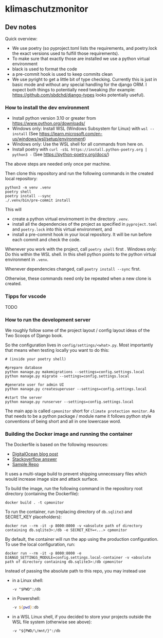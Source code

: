 # klimaschutzmonitor

## Dev notes

Quick overview:

- We use poetry (so pyproject.toml lists the requirements, and poetry.lock the exact versions used to fulfill those requirements).
- To make sure that exactly those are installed we use a python virtual environment
- black is used to format the code
- a pre-commit hook is used to keep commits clean
- We use pyright to get a little bit of type checking. Currently this is just in basic mode and without any special handling for the django ORM. I expect both things to potentially need tweaking (for example: <https://github.com/sbdchd/django-types> looks potentially useful).

### How to install the dev environment

- Install python version 3.10 or greater from <https://www.python.org/downloads/>
- Windows only: Install WSL (Windows Subsystem for Linux) with `wsl --install` (See <https://learn.microsoft.com/en-us/windows/wsl/setup/environment>)
- Windows only: Use the WSL shell for all commands from here on.
- Install poetry with `curl -sSL https://install.python-poetry.org | python3 -` (See <https://python-poetry.org/docs/>)

The above steps are needed only once per machine.

Then clone this repository and run the following commands in the created local repository:

```shell
python3 -m venv .venv
poetry shell
poetry install --sync
./.venv/bin/pre-commit install
```

This will

- create a python virtual envirnoment in the directory `.venv`.
- install all the dependencies of the project as specified in `pyproject.toml` and `poetry.lock` into this virtual environment, and
- install a pre-commit hook in your local repository. It will be run before each commit and check the code.

Whenever you work with the project, call `poetry shell` first . Windows only: Do this within the WSL shell.
In this shell python points to the python virtual environment in `.venv`.

Whenever dependencies changed, call `poetry install --sync` first.

Otherwise, these commands need only be repeated when a new clone is created.

### Tipps for vscode

TODO

### How to run the development server

We roughly follow some of the project layout / config layout ideas of the Two Scoops of Django book.

So the configuration lives in `config/settings/<what>.py`. Most importantly that means when testing
locally you want to do this:

```shell
# (inside your poetry shell)

#prepare database
python manage.py makemigrations --settings=config.settings.local
python manage.py migrate --settings=config.settings.local

#generate user for admin UI
python manage.py createsuperuser --settings=config.settings.local

#start the server
python manage.py runserver --settings=config.settings.local
```

The main app is called `cpmonitor` short for `climate protection monitor`. As that needs to be a python
package / module name it follows python style conventions of being short and all in one lowercase word.

### Building the Docker image and running the container

The Dockerfile is based on the following resources:
- [DigitalOcean blog post](https://www.digitalocean.com/community/tutorials/how-to-build-a-django-and-gunicorn-application-with-docker)
- [Stackoverflow answer](https://stackoverflow.com/a/57886655)
- [Sample Repo](https://github.com/mgnisia/Boilerplate-Docker-Django-Gunicorn-Nginx)

It uses a multi-stage build to prevent shipping unnecessary files which would increase image size and attack surface.

To build the image, run the following command in the repository root directory (containing the Dockerfile):
```shell
docker build . -t cpmonitor
```

To run the container, run (replacing directory of `db.sqlite3` and SECRET_KEY placeholders):
```shell
docker run --rm -it -p 8000:8000 -v <absolute path of directory containing db.sqlite3>:/db -e SECRET_KEY=<...> cpmonitor
```

By default, the container will run the app using the production configuration.
To use the local configuration, run:
```shell
docker run --rm -it -p 8000:8000 -e DJANGO_SETTINGS_MODULE=config.settings.local-container -v <absolute path of directory containing db.sqlite3>:/db cpmonitor
```

Instead of passing the absolute path to this repo, you may instead use
- in a Linux shell:
    ```shell
    -v "$PWD":/db
    ```
- in Powershell:
    ```powershell
    -v ${pwd}:db
    ```
- in a WSL Linux shell, if you decided to store your projects outside the WSL file system (otherwise see above):
    ```shell
    -v "${PWD/\/mnt/}":/db
    ```